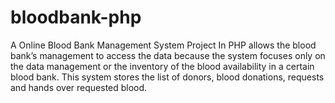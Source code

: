 # bloodbank-php
A Online Blood Bank Management System Project In PHP allows the blood bank’s management to access the data because the system focuses only on the data management or the inventory of the blood availability in a certain blood bank. This system stores the list of donors, blood donations, requests and hands over requested blood.
